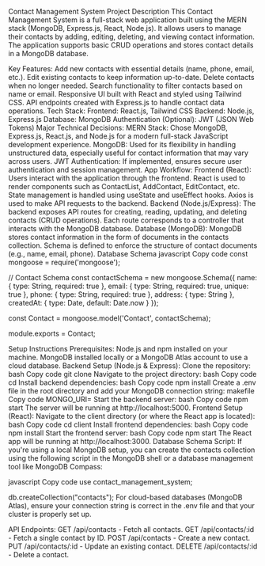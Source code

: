 Contact Management System
Project Description
This Contact Management System is a full-stack web application built using the MERN stack (MongoDB, Express.js, React, Node.js). It allows users to manage their contacts by adding, editing, deleting, and viewing contact information. The application supports basic CRUD operations and stores contact details in a MongoDB database.

Key Features:
Add new contacts with essential details (name, phone, email, etc.).
Edit existing contacts to keep information up-to-date.
Delete contacts when no longer needed.
Search functionality to filter contacts based on name or email.
Responsive UI built with React and styled using Tailwind CSS.
API endpoints created with Express.js to handle contact data operations.
Tech Stack:
Frontend: React.js, Tailwind CSS
Backend: Node.js, Express.js
Database: MongoDB
Authentication (Optional): JWT (JSON Web Tokens)
Major Technical Decisions:
MERN Stack: Chose MongoDB, Express.js, React.js, and Node.js for a modern full-stack JavaScript development experience.
MongoDB: Used for its flexibility in handling unstructured data, especially useful for contact information that may vary across users.
JWT Authentication: If implemented, ensures secure user authentication and session management.
App Workflow:
Frontend (React):
Users interact with the application through the frontend. React is used to render components such as ContactList, AddContact, EditContact, etc.
State management is handled using useState and useEffect hooks.
Axios is used to make API requests to the backend.
Backend (Node.js/Express):
The backend exposes API routes for creating, reading, updating, and deleting contacts (CRUD operations).
Each route corresponds to a controller that interacts with the MongoDB database.
Database (MongoDB):
MongoDB stores contact information in the form of documents in the contacts collection.
Schema is defined to enforce the structure of contact documents (e.g., name, email, phone).
Database Schema
javascript
Copy code
const mongoose = require('mongoose');

// Contact Schema
const contactSchema = new mongoose.Schema({
    name: { type: String, required: true },
    email: { type: String, required: true, unique: true },
    phone: { type: String, required: true },
    address: { type: String },
    createdAt: { type: Date, default: Date.now }
});

const Contact = mongoose.model('Contact', contactSchema);

module.exports = Contact;



Setup Instructions
Prerequisites:
Node.js and npm installed on your machine.
MongoDB installed locally or a MongoDB Atlas account to use a cloud database.
Backend Setup (Node.js & Express):
Clone the repository:
bash
Copy code
git clone <repository-url>
Navigate to the project directory:
bash
Copy code
cd <project-folder>
Install backend dependencies:
bash
Copy code
npm install
Create a .env file in the root directory and add your MongoDB connection string:
makefile
Copy code
MONGO_URI=<your-mongodb-uri>
Start the backend server:
bash
Copy code
npm start
The server will be running at http://localhost:5000.
Frontend Setup (React):
Navigate to the client directory (or where the React app is located):
bash
Copy code
cd client
Install frontend dependencies:
bash
Copy code
npm install
Start the frontend server:
bash
Copy code
npm start
The React app will be running at http://localhost:3000.
Database Schema Script:
If you're using a local MongoDB setup, you can create the contacts collection using the following script in the MongoDB shell or a database management tool like MongoDB Compass:

javascript
Copy code
use contact_management_system;

db.createCollection("contacts");
For cloud-based databases (MongoDB Atlas), ensure your connection string is correct in the .env file and that your cluster is properly set up.

API Endpoints:
GET /api/contacts - Fetch all contacts.
GET /api/contacts/:id - Fetch a single contact by ID.
POST /api/contacts - Create a new contact.
PUT /api/contacts/:id - Update an existing contact.
DELETE /api/contacts/:id - Delete a contact.
